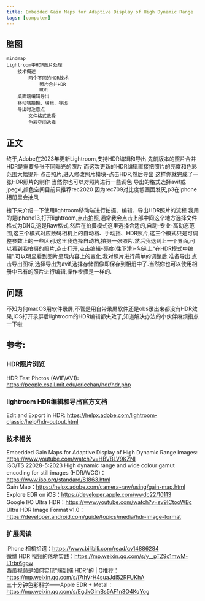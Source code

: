 ```yaml
---
title: Embedded Gain Maps for Adaptive Display of High Dynamic Range
tags: [computer]
---
```


## 脑图
```mermaid
mindmap
Lightroom中HDR图片处理
    技术概述
        两个不同的HDR技术
            照片合并HDR
            HDR
    桌面端编辑导出
    移动端拍摄、编辑、导出
    导出时注意点
        文件格式选择
        色彩空间选择

```
## 正文

终于,Adobe在2023年更新Lightroom,支持HDR编辑和导出
先前版本的照片合并HDR是需要多张不同曝光的照片
而这次更新的HDR编辑直接把照片的亮度和色彩范围大幅提升
点击照片,进入修改照片模块-点击HDR,然后导出
这样你就完成了一张HDR照片的制作
当然你也可以对照片进行一些调色
导出的格式选择avif或jpegxl,颜色空间目前只推荐rec2020
因为rec709对比度低画面发灰,p3在iphone相册里会抽风


接下来介绍一下使用lightroom移动端进行拍摄、编辑、导出HDR照片的流程
我用的是iphone13,打开lightroom,点击拍照,通常我会点击上部中间这个地方选择文件格式为DNG,这是Raw格式,然后在拍摄模式这里选择合适的,自动-专业-高动态范围,这三个模式对应数码相机上的自动档、手动挡、HDR照片,这三个模式只是可调整参数上的一些区别.这里我选择自动档,拍摄一张照片.然后我退到上一个界面,可以看到我拍摄的照片,点击打开,点击编辑-亮度(往下滑)-勾选上“在HDR模式中编辑”.可以明显看到图片呈现内容上的变化,我对照片进行简单的调整后,准备导出.点击导出图标,选择导出为avif,选择存储图像即保存到相册中了.当然你也可以使用相册中已有的照片进行编辑,操作步骤是一样的.

## 问题
不知为何macOS用软件录屏,不管是用自带录屏软件还是obs录出来都没有HDR效果,iOS打开录屏后lightroom的HDR编辑都失效了,知道解决办法的小伙伴麻烦指点一下啦

## 参考:
### HDR照片浏览 
HDR Test Photos (AVIF/AV1): https://people.csail.mit.edu/ericchan/hdr/hdr.php

### lightroom HDR编辑和导出官方文档
Edit and Export in HDR: https://helpx.adobe.com/lightroom-classic/help/hdr-output.html  

### 技术相关
Embedded Gain Maps for Adaptive Display of High Dynamic Range Images: https://www.youtube.com/watch?v=HBVBLV9KZNI  
ISO/TS 22028-5:2023 High dynamic range and wide colour gamut encoding for still images (HDR/WCG)：https://www.iso.org/standard/81863.html  
Gain Map：https://helpx.adobe.com/camera-raw/using/gain-map.html  
Explore EDR on iOS：https://developer.apple.com/wwdc22/10113  
Google I/O Ultra HDR：https://www.youtube.com/watch?v=sv9ICtooWBc  
Ultra HDR Image Format v1.0：https://developer.android.com/guide/topics/media/hdr-image-format  

### 扩展阅读
iPhone 相机拾遗：https://www.bilibili.com/read/cv14886284  
微博 HDR 视频的落地实践：https://mp.weixin.qq.com/s/y__pTZ9c1mwM-L1rbr6gpw  
西瓜视频是如何实现“端到端 HDR”的 | Q推荐：https://mp.weixin.qq.com/s/i7thVrH4suaJdI52RFUKhA  
三十分钟色彩科学——Apple EDR + Metal：https://mp.weixin.qq.com/s/EgJkGimBs5AF1n3O4KqYog  